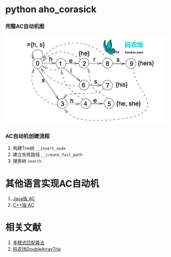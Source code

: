 # python aho_corasick 

### 完整AC自动机图
![ac.jpg](ac.jpg)

### AC自动机创建流程
1. 构建Trie树 `__insert_node`
2. 建立失败路径 `__create_fail_path`
3. 搜索树 `search`

# 其他语言实现AC自动机
1. [Java版 AC](https://github.com/hankcs/aho-corasick)
2. [C++版 AC](https://github.com/cjgdev/aho_corasick)

# 相关文献
1. [多模式匹配算法](https://www.cnblogs.com/xudong-bupt/p/3433506.html)
2. [码农场DoubleArrayTrie](http://www.hankcs.com/program/algorithm/aho-corasick-double-array-trie.html)

